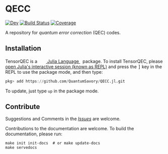 # QECC

[![Dev](https://img.shields.io/badge/docs-dev-blue.svg)](https://quantumsavory.github.io/QECC.jl/dev/)
[![Build Status](https://github.com/QuantumSavory/QECC.jl/actions/workflows/CI.yml/badge.svg?branch=main)](https://github.com/QuantumSavory/QECC.jl/actions/workflows/CI.yml?query=branch%3Amain)
[![Coverage](https://codecov.io/gh/QuantumSavory/QECC.jl/branch/main/graph/badge.svg)](https://codecov.io/gh/QuantumSavory/QECC.jl)

A repository for *quantum error correction* (QEC) codes.

## Installation

TensorQEC is a &nbsp;
    <a href="https://julialang.org">
        <img src="https://raw.githubusercontent.com/JuliaLang/julia-logo-graphics/master/images/julia.ico" width="16em">
        Julia Language
    </a>
    &nbsp; package. To install TensorQEC,
    please <a href="https://docs.julialang.org/en/v1/manual/getting-started/">open
    Julia's interactive session (known as REPL)</a> and press the <kbd>]</kbd> key in the REPL to use the package mode, and then type:
</p>

```julia
pkg> add https://github.com/QuantumSavory/QECC.jl.git
```

To update, just type `up` in the package mode.

## Contribute

Suggestions and Comments in the [_Issues_](https://github.com/QuantumSavory/QECC.jl/issues) are welcome.

Contributions to the documentation are welcome. To build the documentation, please run:
```
make init init-docs  # or make update-docs
make servedocs
```
